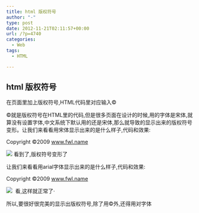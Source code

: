```yaml
---
title: html 版权符号
author: "-"
type: post
date: 2012-11-21T02:11:57+00:00
url: /?p=4740
categories:
  - Web
tags:
  - HTML

---
```

## html 版权符号
在页面里加上版权符号,HTML代码里对应输入&copy;

&copy;就是版权符号在HTML里的代码,但是很多页面在设计的时候,用的字体是宋体,就算没有设置字体,中文系统下默认用的还是宋体,那么就导致的显示出来的版权符号变形。让我们来看看用宋体显示出来的是什么样子,代码和效果: 
  
Copyright &copy;2009 www.fwl.name
  
![][1] 看到了,版权符号变形了

让我们来看看用arial字体显示出来的是什么样子,代码和效果: 
  
Copyright &copy;2009 www.fwl.name
  
![][2]  看,这样就正常了·

所以,要很好很完美的显示出版权符号,除了用&copy;外,还得用对字体

 [1]: http://www.fwl.name/attachments/month_0902/02009223154321.gif
 [2]: http://www.fwl.name/attachments/month_0902/22009223154723.gif